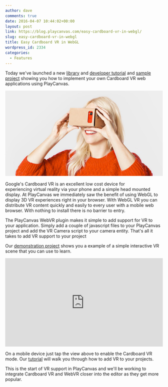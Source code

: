 ```yaml
---
author: dave
comments: true
date: 2016-04-07 10:44:02+00:00
layout: post
link: https://blog.playcanvas.com/easy-cardboard-vr-in-webgl/
slug: easy-cardboard-vr-in-webgl
title: Easy Cardboard VR in WebGL
wordpress_id: 2334
categories:
  - Features
---
```


Today we've launched a new [library](https://github.com/playcanvas/webvr) and [developer tutorial](https://developer.playcanvas.com/en/tutorials/cardboard-vr/) and [sample project](https://playcanvas.com/project/389453/overview/tutorial-cardboard-vr) showing you how to implement your own Cardboard VR web applications using PlayCanvas.

![cardboard-vr](/assets/media/cardboard-vr.jpg)

Google's Cardboard VR is an excellent low cost device for experiencing virtual reality via your phone and a simple head mounted display. At PlayCanvas we immediately saw the benefit of using WebGL to display 3D VR experiences right in your browser. With WebGL VR you can distribute VR content quickly and easily to every user with a mobile web browser. With nothing to install there is no barrier to entry.

The PlayCanvas WebVR plugin makes it simple to add support for VR to your application. Simply add a couple of javascript files to your PlayCanvas project and add the VR Camera script to your camera entity. That's all it takes to add VR support to your project

Our [demonstration project](https://playcanvas.com/project/389453/overview/tutorial-cardboard-vr) shows you a example of a simple interactive VR scene that you can use to learn.

<div style="position: relative; padding-bottom: 56.25%; height: 0; overflow: hidden; max-width: 100%;">
  <iframe frameborder="0" style="position: absolute; top:0; left: 0; width: 100%; height: 100%;" src="https://playcanv.as/p/ktssxBWc/" webkitallowfullscreen='true' mozallowfullscreen='true' allowfullscreen='true'></iframe>
</div>

On a mobile device just tap the view above to enable the Cardboard VR mode. Our [tutorial](https://developer.playcanvas.com/en/tutorials/cardboard-vr/) will walk you through how to add VR to your projects.

This is the start of VR support in PlayCanvas and we'll be working to integrate Cardboard VR and WebVR closer into the editor as they get more popular.
